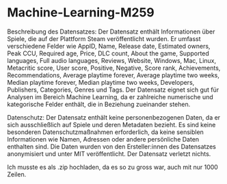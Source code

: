# Machine-Learning-M259

Beschreibung des Datensatzes:
Der Datensatz enthält Informationen über Spiele, die auf der Plattform Steam veröffentlicht wurden. Er umfasst verschiedene Felder wie AppID, Name, Release date, Estimated owners, Peak CCU, Required age, Price, DLC count, About the game, Supported languages, Full audio languages, Reviews, Website, Windows, Mac, Linux, Metacritic score, User score, Positive, Negative, Score rank, Achievements, Recommendations, Average playtime forever, Average playtime two weeks, Median playtime forever, Median playtime two weeks, Developers, Publishers, Categories, Genres und Tags. Der Datensatz eignet sich gut für Analysen im Bereich Machine Learning, da er zahlreiche numerische und kategorische Felder enthält, die in Beziehung zueinander stehen.

Datenschutz:
Der Datensatz enthält keine personenbezogenen Daten, da er sich ausschließlich auf Spiele und deren Metadaten bezieht. Es sind keine besonderen Datenschutzmaßnahmen erforderlich, da keine sensiblen Informationen wie Namen, Adressen oder andere persönliche Daten enthalten sind. Die Daten wurden von den Ersteller:innen des Datensatzes anonymisiert und unter MIT veröffentlicht. Der Datensatz verletzt nichts.


Ich musste es als .zip hochladen, da es so zu gross war, auch mit nur 1000 Zeilen.
